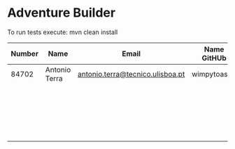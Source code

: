 # Adventure Builder

To run tests execute: mvn clean install


|   Number   |          Name           |            Email                 |   Name GitHUb  | Grupo |
| ---------- | ----------------------- | -------------------------------- | ---------------| ----- |
|    84702   | Antonio Terra           | antonio.terra@tecnico.ulisboa.pt |   wimpytoaster |   1   |
|            |                         |                                  |                |   2   |
|            |                         |                                  |                |   3   |
|            |                         |                                  |                |   4   |
|            |                         |                                  |                |   5   |
|            |                         |                                  |                |   6   |
